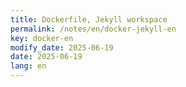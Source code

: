 ```yaml
---
title: Dockerfile, Jekyll workspace
permalink: /notes/en/docker-jekyll-en
key: docker-en
modify_date: 2025-06-19
date: 2025-06-19  
lang: en 
---
```


